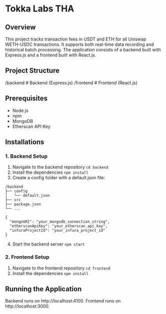 # Tokka Labs THA

## Overview
This project tracks transaction fees in USDT and ETH for all Uniswap WETH-USDC transactions. It supports both real-time data recording and historical batch processing. The application consists of a backend built with Express.js and a frontend built with React.js.

## Project Structure
/backend    # Backend (Express.js)
/frontend   # Frontend (React.js)

## Prerequisites
- Node.js 
- npm
- MongoDB 
- Etherscan API Key

## Installations
### 1. Backend Setup
1. Navigate to the backend repository
``` cd backend ```
2. Install the dependencies
``` npm install ```
3. Create a config folder with a default.json file:
```
/backend
├── config
│   └── default.json
├── src
├── package.json
└── ...
```
```
{
  "mongoURI": "your_mongodb_connection_string",
  "etherscanApiKey": "your_etherscan_api_key",
  "infuraProjectId": "your_infura_project_id"
}
```
4. Start the backend server
``` npm start ```

### 2. Frontend Setup
1. Navigate to the frontend repository
``` cd frontend ```
2. Install the dependencies
``` npm install ```


## Running the Application
Backend runs on http://localhost:4100.
Frontend runs on http://localhost:3000.